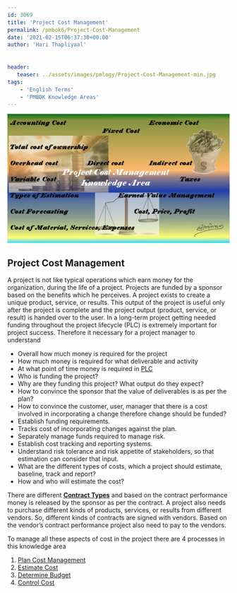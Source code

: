 ```yaml
---
id: 3069    
title: 'Project Cost Management'
permalink: /pmbok6/Project-Cost-Management
date: '2021-02-15T06:37:30+00:00'
author: 'Hari Thapliyaal'


header:
   teaser: ../assets/images/pmlogy/Project-Cost-Management-min.jpg
tags:
    - 'English Terms'
    - 'PMBOK Knowledge Areas'
---
```


![](/pmbok6/../assets/images/pmlogy/Project-Cost-Management-min.jpg)

## Project Cost Management

A project is not like typical operations which earn money for the organization, during the life of a project. Projects are funded by a sponsor based on the benefits which he perceives. A project exists to create a unique product, service, or results. This output of the project is useful only after the project is complete and the project output (product, service, or result) is handed over to the user. In a long-term project getting needed funding throughout the project lifecycle (PLC) is extremely important for project success. Therefore it necessary for a project manager to understand

- Overall how much money is required for the project
- How much money is required for what deliverable and activity
- At what point of time money is required in [PLC](/pmbok6/PLC)
- Who is funding the project?
- Why are they funding this project? What output do they expect?
- How to convince the sponsor that the value of deliverables is as per the plan?
- How to convince the customer, user, manager that there is a cost involved in incorporating a change therefore change should be funded?
- Establish funding requirements.
- Tracks cost of incorporating changes against the plan.
- Separately manage funds required to manage risk.
- Establish cost tracking and reporting systems.
- Understand risk tolerance and risk appetite of stakeholders, so that estimation can consider that input.
- What are the different types of costs, which a project should estimate, baseline, track and report?
- How and who will estimate the cost?

There are different [**Contract Types**](/pmbok6/Contract-Types) and based on the contract performance money is released by the sponsor as per the contract. A project also needs to purchase different kinds of products, services, or results from different vendors. So, different kinds of contracts are signed with vendors. Based on the vendor’s contract performance project also need to pay to the vendors.

To manage all these aspects of cost in the project there are 4 processes in this knowledge area

1. [Plan Cost Management](/pmbok6/Plan-Cost-Management)
2. [Estimate Cost](/pmbok6/Estimate-Cost)
3. [Determine Budget](/pmbok6/Determine-Budget)
4. [Control Cost](/pmbok6/Control-Cost)

